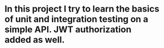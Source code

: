 # In this project I try to learn the basics of unit and integration testing on a simple API. JWT authorization added as well.
